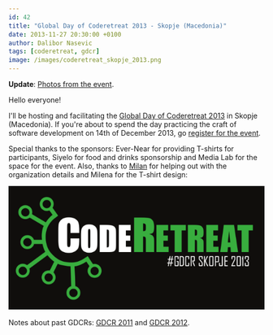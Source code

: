 ```yaml
---
id: 42
title: "Global Day of Coderetreat 2013 - Skopje (Macedonia)"
date: 2013-11-27 20:30:00 +0100
author: Dalibor Nasevic
tags: [coderetreat, gdcr]
image: /images/coderetreat_skopje_2013.png
---
```


**Update**: [Photos from the event](https://plus.google.com/photos/103602485545252546722/albums/5957584293053394737 "GDCR 2013 Skopje/Macedonia photos").

Hello everyone!

I'll be hosting and facilitating the [Global Day of Coderetreat 2013](http://globalday.coderetreat.org/ "Global Day of Coderetreat 2013") in Skopje (Macedonia). If you're about to spend the day practicing the craft of software development on 14th of December 2013, go [register for the event](http://coderetreat.org/events/global-day-of-coderetreat-2013-skopje-macedonia "Global Day of Coderetreat 2013 - Skopje, Macedonia").

Special thanks to the sponsors: Ever-Near for providing T-shirts for participants, Siyelo for food and drinks sponsorship and Media Lab for the space for the event. Also, thanks to [Milan](http://milan.nasevic.com/ "Milan Nasevic") for helping out with the organization details and Milena for the T-shirt design:

![Coderetreat 2013 T-shirt](/images/coderetreat_skopje_2013.png "Coderetreat 2013 T-shirt")

Notes about past GDCRs: [GDCR 2011](http://dalibornasevic.com/posts/31-global-day-of-coderetreat-in-skopje-macedonia "GDCR 2011") and [GDCR 2012](http://dalibornasevic.com/posts/36-global-day-of-coderetreat-2012-skopje-macedonia "GDCR 2012").
